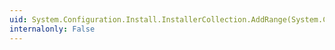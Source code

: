 ```yaml
---
uid: System.Configuration.Install.InstallerCollection.AddRange(System.Configuration.Install.Installer[])
internalonly: False
---
```

